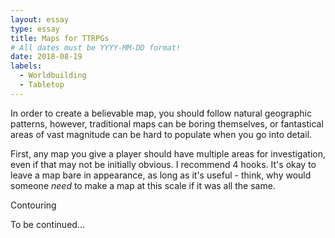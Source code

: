 ```yaml
---
layout: essay
type: essay
title: Maps for TTRPGs
# All dates must be YYYY-MM-DD format!
date: 2018-08-19
labels:
  - Worldbuilding
  - Tabletop
---
```


In order to create a believable map, you should follow natural geographic patterns, however, traditional maps can be boring themselves, or fantastical areas of vast magnitude can be hard to populate when you go into detail.

First, any map you give a player should have multiple areas for investigation, even if that may not be initially obvious. I recommend 4 hooks.
It's okay to leave a map bare in appearance, as long as it's useful - think, why would someone *need* to make a map at this scale if it was all the same.

Contouring

To be continued...
